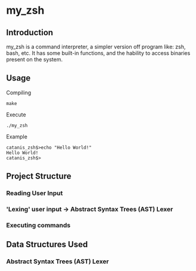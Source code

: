 # my_zsh

## Introduction ##
  my_zsh is a command interpreter, a simpler version off program like: zsh, bash, etc. It has some built-in functions,
  and the hability to access binaries present on the system.

## Usage ##

  Compiling
  ```
  make
  ```

  Execute
  ```
  ./my_zsh
  ```

  Example
  ```
  catanis_zsh$>echo "Hello World!"
  Hello World!
  catanis_zsh$>
  ```

## Project Structure

 ### Reading User Input

 ### 'Lexing' user input -> Abstract Syntax Trees (AST) Lexer

 ### Executing commands

## Data Structures Used ##

 ### Abstract Syntax Trees (AST) Lexer
 


